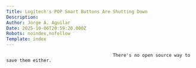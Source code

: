 ```yaml
---
Title: Logitech's POP Smart Buttons Are Shutting Down
Description: 
Author: Jorge A. Aguilar
Date: 2025-10-06T20:59:20.000Z
Robots: noindex,nofollow
Template: index
---
```


                                            There's no open source way to save them either.
                                        